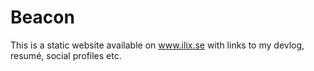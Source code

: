 # Beacon

This is a static website available on www.ilix.se with links to my devlog, resumé, social profiles etc.